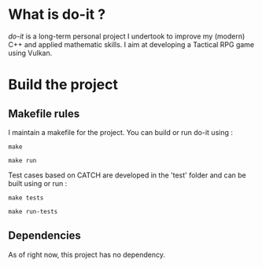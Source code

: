 # What is do-it ?
*do-it* is a long-term personal project I undertook to improve my (modern) C++ and applied mathematic skills. I aim at developing a Tactical RPG game using Vulkan.

# Build the project

## Makefile rules

I maintain a makefile for the project. You can build or run do-it using :
```
make
```
```
make run
```
Test cases based on CATCH are developed in the 'test' folder and can be built using or run :
```
make tests
```
```
make run-tests
```

## Dependencies
As of right now, this project has no dependency.